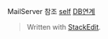 MailServer 참조
[](https://velog.io/@tlsalsckd13/%EB%A6%AC%EB%88%85%EC%8A%A4-%EB%A9%94%EC%9D%BC%EC%84%9C%EB%B2%84-%EA%B5%AC%EC%B6%95)
[self](https://terianp.tistory.com/59)
[DB연계](https://terianp.tistory.com/59)


> Written with [StackEdit](https://stackedit.io/).
<!--stackedit_data:
eyJoaXN0b3J5IjpbLTY4ODEyMjQ5XX0=
-->